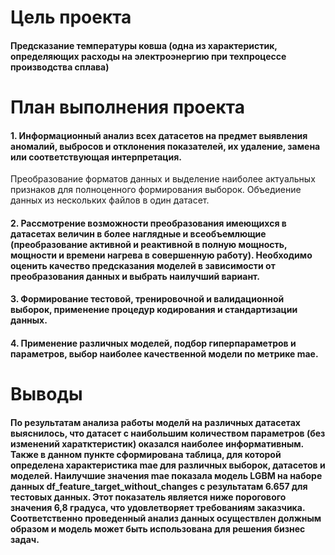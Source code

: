 # __Цель проекта__

####  Предсказание температуры ковша (одна из характеристик, определяющих расходы на электроэнергию при техпроцессе производства сплава)

# __План выполнения проекта__

#### 1. Информационный анализ всех датасетов на предмет выявления аномалий, выбросов и отклонения показателей, их удаление, замена или соответствующая интерпретация.
Преобразование форматов данных и выделение наиболее актуальных признаков для полноценного формирования выборок. Объедиение данных из нескольких файлов в один датасет.

#### 2. Рассмотрение возможности преобразования имеющихся в датасетах величин в более наглядные и всеобъемлющие (преобразование активной и реактивной в полную мощность, мощности и времени нагрева в совершенную работу). Необходимо оценить качество предсказания моделей в зависимости от преобразования данных и выбрать наилучший вариант.

#### 3. Формирование тестовой, тренировочной и валидационной выборок, применение процедур кодирования и стандартизации данных.

#### 4. Применение различных моделей, подбор гиперпараметров и параметров, выбор наиболее качественной модели по метрике mae.

# __Выводы__

#### По результатам анализа работы моделй на различных датасетах выяснилось, что датасет с наибольшим количеством параметров (без изменений харатктеристик) оказался наиболее информативным. Также в данном пункте сформирована таблица, для которой определена характеристика mae для различных выборок, датасетов и моделей. Наилучшие значения mae показала модель LGBM на наборе данных df_feature_target_without_changes с результатам 6.657 для тестовых данных. Этот показатель является ниже порогового значения 6,8 градуса, что удовлетворяет требованиям заказчика. Соответственно проведенный анализ данных осуществлен должным образом и модель может быть использована для решения бизнес задач.
